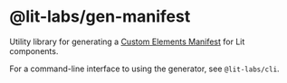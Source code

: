 # @lit-labs/gen-manifest

Utility library for generating a [Custom Elements Manifest](https://github.com/webcomponents/custom-elements-manifest) for Lit components.

For a command-line interface to using the generator, see `@lit-labs/cli`.
